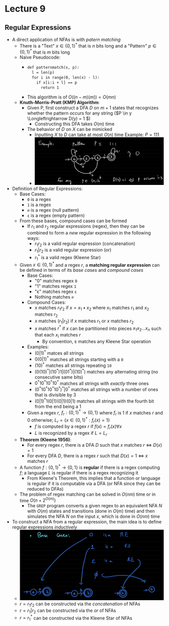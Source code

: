 # Lecture 9
## Regular Expressions
- A direct application of NFAs is with *patern matching* 
  - There is a "Text" $x \in \{0, 1\}^*$ that is $n$ bits long and a "Pattern" $p \in \{0, 1\}^*$ that is $m$ bits long
  - Naive Pseudocode:
    -     def patternmatch(x, p):
            l = len(p)
            for i in range(0, len(x) - l):
              if x[i:i + l] == p
                return 1
    - This algorithm is of $O((n - m)(m)) = O(mn)$
  - **Knuth-Morris-Pratt (KMP) Algorithm**:
    - Given P, first construct a DFA $D$ on $m + 1$ states that recognizes whether the pattern occurs for any string ($P \in y \Longleftrightarrow D(y) = 1 $)
      - Constructing this DFA takes $O(m)$ time
    - The behavior of $D$ on $X$ can be mimicked
      - Inputting $X$ to $D$ can take at most $O(n)$ time
    Example: $P = 111$
      - ![Pattern DFA](./Images/Pattern_DFA_Example.png)
- Definition of Regular Expressions:
  - Base Cases:
    - `0` is a regex
    - `1` is a regex
    - `∅` is a regex (null pattern)
    - `ε` is a regex (empty pattern)
  - From these bases, compound cases can be formed
    - If $r_1$ and $r_2$ regular expressions (regex), then they can be combined to form a *new* regular expression in the following ways:
      - $r_1 r_2$ is a valid regular expression (concatenation)
      - $r_1 | r_2$ is a valid regular expression (or)
      - $r_1^*$ is a valid regex (Kleene Star)
  - Given $x \in \{0, 1\}^*$ and a regex $r$, a **matching regular expression** can be defined in terms of its *base cases* and *compound cases*
    - Base Cases:
      - "0" matches regex `0`
      - "1" matches regex `1`
      - "ε" matches regex `ε`
      - Nothing matches `∅`
    - Compound Cases:
      - $x$ matches $r_1 r_2$ if $x = x_1 \bullet x_2$ where $x_1$ matches $r_1$ and $x_2$ matches $r_2$
      - $x$ matches $(r_1 | r_2)$ if $x$ matches $r_1$ or $x$ matches $r_2$
      - $x$ matches $r^*$ if $x$ can be partitioned into pieces $x_1 x_2 ... x_n$ such that each $x_i$ matches $r$
        - By convention, ε matches any Kleene Star operation
    - Examples:
      - $(0|1)^*$ matces all strings
      - $0(0|1)^*$ matches all strings starting with a `0`
      - $(10)^*$ matches all strings repeating `10`
      - $(0(10)^*|(10^*)1|(01^*)|(10)^*)$ matches any alternating string (no consecutive same bits)
      - $0^*10^*10^*10^*$ matches all strings with *exactly* three ones
      - $(0^*10^*10^*10^*)^*|0^*$ matches all strings with a number of ones that is divisible by 3
      - $(0|1)^*1(0|1)(0|1)(0|1)$ matches all strings with the fourth bit from the end being a 1
    - Given a regex $r$, $f_r: \{0, 1\}^* \rightarrow \{0, 1\}$ where $f_r$ is $1$ if $x$ matches $r$ and $0$ otherwise; $L_r = \{x \in \{0, 1\}^*: f_r(x) = 1\}$ 
      - $f$ is computed by a regex $r$ if $f(x) = f_r(x) \forall x$
      - $L$ is recognized by a regex if $L = L_r$
  - **Theorem (Kleene 1956)**:
    - For every regex $r$, there is a DFA $D$ such that $x$ matches $r$ $\Longleftrightarrow$ $D(x) = 1$
    - For every DFA $D$, there is a regex $r$ such that $D(x) = 1$ $\Longleftrightarrow$ $x$ matches $r$
  - A function $f: \{0, 1\}^* \rightarrow \{0, 1\}$ is **regular** if there is a regex computing $f$; a language $L$ is regular if there is a regex recognizing it
    - From Kleene's Theorem, this implies that a function or language is regular if it is computable via a DFA (or NFA since they can be reduced to DFAs)
  - The problem of regex matching can be solved in $O(nm)$ time or in time $O(n + 2^{O(m)})$
    - The `GREP` program converts a given regex to an equivalent NFA $N$ with $O(m)$ states and transitions (done in $O(m)$ time) and then simulates the NFA $N$ on the input $x$, which is done in $O(nm)$ time
- To construct a NFA from a regular expression, the main idea is to define regular expressions *inductively*
  - ![Regex NFA Base Cases](./Images/Regex_NFA_Base_Cases.png)
  - $r =r_1 r_2$ can be constructed via the *concatenation* of NFAs
  - $r = r_1 | r_2$ can be constructed via the *or* of NFAs
  - $r = r_1^*$ can be constructed via the Kleene Star of NFAs